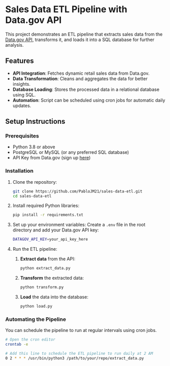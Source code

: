 # Sales Data ETL Pipeline with Data.gov API

This project demonstrates an ETL pipeline that extracts sales data from the [Data.gov API](https://api.data.gov/), transforms it, and loads it into a SQL database for further analysis.

## Features
- **API Integration**: Fetches dynamic retail sales data from Data.gov.
- **Data Transformation**: Cleans and aggregates the data for better insights.
- **Database Loading**: Stores the processed data in a relational database using SQL.
- **Automation**: Script can be scheduled using cron jobs for automatic daily updates.

## Setup Instructions

### Prerequisites
- Python 3.8 or above
- PostgreSQL or MySQL (or any preferred SQL database)
- API Key from Data.gov (sign up [here](https://api.data.gov/signup/))

### Installation
1. Clone the repository:
    ```bash
    git clone https://github.com/PabloJM21/sales-data-etl.git
    cd sales-data-etl
    ```

2. Install required Python libraries:
    ```bash
    pip install -r requirements.txt
    ```

3. Set up your environment variables:
    Create a `.env` file in the root directory and add your Data.gov API key:
    ```bash
    DATAGOV_API_KEY=your_api_key_here
    ```

4. Run the ETL pipeline:
    1. **Extract data** from the API:
       ```bash
       python extract_data.py
       ```
    2. **Transform** the extracted data:
       ```bash
       python transform.py
       ```
    3. **Load** the data into the database:
       ```bash
       python load.py
       ```

### Automating the Pipeline
You can schedule the pipeline to run at regular intervals using cron jobs.

```bash
# Open the cron editor
crontab -e

# Add this line to schedule the ETL pipeline to run daily at 2 AM
0 2 * * * /usr/bin/python3 /path/to/your/repo/extract_data.py
